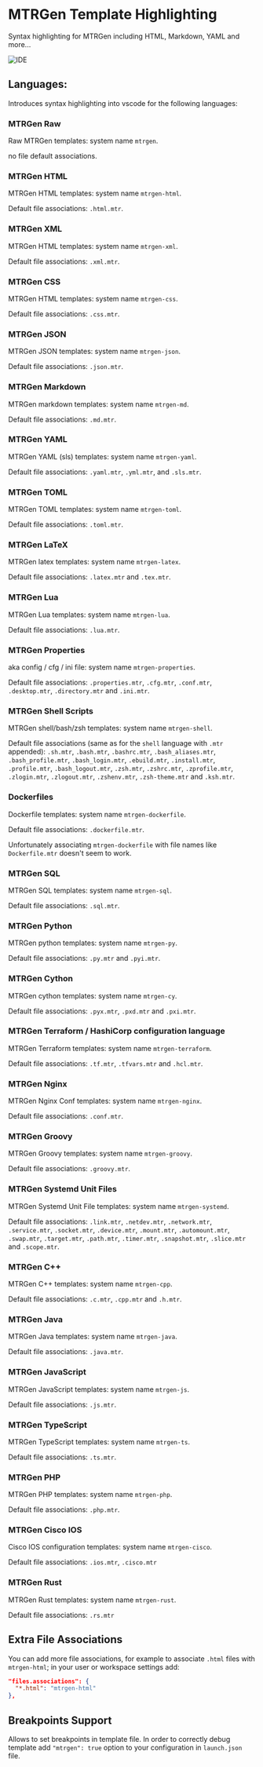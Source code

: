 # MTRGen Template Highlighting

Syntax highlighting for MTRGen including HTML, Markdown, YAML and more...

![IDE](https://raw.githubusercontent.com/matronator/mtrgen-vscode/main/screenshot.png)

## Languages:

Introduces syntax highlighting into vscode for the following languages:

### MTRGen Raw

Raw MTRGen templates: system name `mtrgen`.

no file default associations.

### MTRGen HTML

MTRGen HTML templates: system name `mtrgen-html`.

Default file associations: `.html.mtr`.

### MTRGen XML

MTRGen HTML templates: system name `mtrgen-xml`.

Default file associations: `.xml.mtr`.

### MTRGen CSS

MTRGen HTML templates: system name `mtrgen-css`.

Default file associations: `.css.mtr`.

### MTRGen JSON

MTRGen JSON templates: system name `mtrgen-json`.

Default file associations: `.json.mtr`.

### MTRGen Markdown

MTRGen markdown templates: system name `mtrgen-md`.

Default file associations: `.md.mtr`.

### MTRGen YAML

MTRGen YAML (sls) templates: system name `mtrgen-yaml`.

Default file associations: `.yaml.mtr`, `.yml.mtr`, and `.sls.mtr`.

### MTRGen TOML

MTRGen TOML templates: system name `mtrgen-toml`.

Default file associations: `.toml.mtr`.

### MTRGen LaTeX

MTRGen latex templates: system name `mtrgen-latex`.

Default file associations: `.latex.mtr` and `.tex.mtr`.

### MTRGen Lua

MTRGen Lua templates: system name `mtrgen-lua`.

Default file associations: `.lua.mtr`.

### MTRGen Properties

aka config / cfg / ini file: system name `mtrgen-properties`.

Default file associations: `.properties.mtr`, `.cfg.mtr`, `.conf.mtr`, `.desktop.mtr`, `.directory.mtr` and `.ini.mtr`.

### MTRGen Shell Scripts

MTRGen shell/bash/zsh templates: system name `mtrgen-shell`.

Default file associations (same as for the `shell` language with `.mtr` appended):
`.sh.mtr`, `.bash.mtr`, `.bashrc.mtr`, `.bash_aliases.mtr`, `.bash_profile.mtr`,
`.bash_login.mtr`, `.ebuild.mtr`, `.install.mtr`, `.profile.mtr`, `.bash_logout.mtr`, `.zsh.mtr`, `.zshrc.mtr`,
`.zprofile.mtr`, `.zlogin.mtr`, `.zlogout.mtr`, `.zshenv.mtr`, `.zsh-theme.mtr` and `.ksh.mtr`.

### Dockerfiles

Dockerfile templates: system name `mtrgen-dockerfile`.

Default file associations: `.dockerfile.mtr`.

Unfortunately associating `mtrgen-dockerfile` with file names like `Dockerfile.mtr` doesn't seem to work.

### MTRGen SQL

MTRGen SQL templates: system name `mtrgen-sql`.

Default file associations: `.sql.mtr`.

### MTRGen Python

MTRGen python templates: system name `mtrgen-py`.

Default file associations: `.py.mtr` and `.pyi.mtr`.

### MTRGen Cython

MTRGen cython templates: system name `mtrgen-cy`.

Default file associations: `.pyx.mtr`, `.pxd.mtr` and `.pxi.mtr`.

### MTRGen Terraform / HashiCorp configuration language

MTRGen Terraform templates: system name `mtrgen-terraform`.

Default file associations: `.tf.mtr`, `.tfvars.mtr` and `.hcl.mtr`.

### MTRGen Nginx

MTRGen Nginx Conf templates: system name `mtrgen-nginx`.

Default file associations: `.conf.mtr`.

### MTRGen Groovy

MTRGen Groovy templates: system name `mtrgen-groovy`.

Default file associations: `.groovy.mtr`.

### MTRGen Systemd Unit Files

MTRGen Systemd Unit File templates: system name `mtrgen-systemd`.

Default file associations: `.link.mtr`, `.netdev.mtr`, `.network.mtr`, `.service.mtr`, `.socket.mtr`, `.device.mtr`, `.mount.mtr`, `.automount.mtr`, `.swap.mtr`, `.target.mtr`, `.path.mtr`, `.timer.mtr`, `.snapshot.mtr`, `.slice.mtr` and `.scope.mtr`.

### MTRGen C++

MTRGen C++ templates: system name `mtrgen-cpp`.

Default file associations: `.c.mtr`, `.cpp.mtr` and `.h.mtr`.

### MTRGen Java

MTRGen Java templates: system name `mtrgen-java`.

Default file associations: `.java.mtr`.

### MTRGen JavaScript

MTRGen JavaScript templates: system name `mtrgen-js`.

Default file associations: `.js.mtr`.

### MTRGen TypeScript

MTRGen TypeScript templates: system name `mtrgen-ts`.

Default file associations: `.ts.mtr`.

### MTRGen PHP

MTRGen PHP templates: system name `mtrgen-php`.

Default file associations: `.php.mtr`.

### MTRGen Cisco IOS

Cisco IOS configuration templates: system name `mtrgen-cisco`.

Default file associations: `.ios.mtr`, `.cisco.mtr`

### MTRGen Rust

MTRGen Rust templates: system name `mtrgen-rust`.

Default file associations: `.rs.mtr`

## Extra File Associations

You can add more file associations, for example to associate `.html` files with `mtrgen-html`;
in your user or workspace settings add:

```json
"files.associations": {
  "*.html": "mtrgen-html"
},
```

## Breakpoints Support

Allows to set breakpoints in template file.
In order to correctly debug template add `"mtrgen": true` option to your configuration in `launch.json` file.
